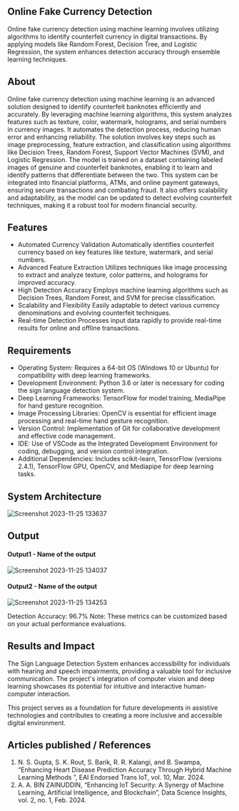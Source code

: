 ## Online Fake Currency Detection
Online fake currency detection using machine learning involves utilizing algorithms to identify counterfeit currency in digital transactions. By applying models like Random Forest, Decision Tree, and Logistic Regression, the system enhances detection accuracy through ensemble learning techniques.

## About
<!--Detailed Description about the project-->
Online fake currency detection using machine learning is an advanced solution designed to identify counterfeit banknotes efficiently and accurately. By leveraging machine learning algorithms, this system analyzes features such as texture, color, watermark, holograms, and serial numbers in currency images. It automates the detection process, reducing human error and enhancing reliability.
The solution involves key steps such as image preprocessing, feature extraction, and classification using algorithms like Decision Trees, Random Forest, Support Vector Machines (SVM), and Logistic Regression. The model is trained on a dataset containing labeled images of genuine and counterfeit banknotes, enabling it to learn and identify patterns that differentiate between the two.
This system can be integrated into financial platforms, ATMs, and online payment gateways, ensuring secure transactions and combating fraud. It also offers scalability and adaptability, as the model can be updated to detect evolving counterfeit techniques, making it a robust tool for modern financial security.

## Features
<!--List the features of the project as shown below-->
- Automated Currency Validation
    Automatically identifies counterfeit currency based on key features like texture, watermark, and serial numbers.
- Advanced Feature Extraction
    Utilizes techniques like image processing to extract and analyze texture, color patterns, and holograms for improved accuracy.
- High Detection Accuracy
    Employs machine learning algorithms such as Decision Trees, Random Forest, and SVM for precise classification.
- Scalability and Flexibility
    Easily adaptable to detect various currency denominations and evolving counterfeit techniques.
- Real-time Detection
    Processes input data rapidly to provide real-time results for online and offline transactions.

## Requirements
<!--List the requirements of the project as shown below-->
* Operating System: Requires a 64-bit OS (Windows 10 or Ubuntu) for compatibility with deep learning frameworks.
* Development Environment: Python 3.6 or later is necessary for coding the sign language detection system.
* Deep Learning Frameworks: TensorFlow for model training, MediaPipe for hand gesture recognition.
* Image Processing Libraries: OpenCV is essential for efficient image processing and real-time hand gesture recognition.
* Version Control: Implementation of Git for collaborative development and effective code management.
* IDE: Use of VSCode as the Integrated Development Environment for coding, debugging, and version control integration.
* Additional Dependencies: Includes scikit-learn, TensorFlow (versions 2.4.1), TensorFlow GPU, OpenCV, and Mediapipe for deep learning tasks.

## System Architecture
<!--Embed the system architecture diagram as shown below-->

![Screenshot 2023-11-25 133637](https://github.com/<<yourusername>>/Hand-Gesture-Recognition-System/assets/75235455/a60c11f3-0a11-47fb-ac89-755d5f45c995)


## Output

<!--Embed the Output picture at respective places as shown below as shown below-->
#### Output1 - Name of the output

![Screenshot 2023-11-25 134037](https://github.com/<<yourusername>>/Hand-Gesture-Recognition-System/assets/75235455/8c2b6b5c-5ed2-4ec4-b18e-5b6625402c16)

#### Output2 - Name of the output
![Screenshot 2023-11-25 134253](https://github.com/<<yourusername>>/Hand-Gesture-Recognition-System/assets/75235455/5e05c981-05ca-4aaa-aea2-d918dcf25cb7)

Detection Accuracy: 96.7%
Note: These metrics can be customized based on your actual performance evaluations.


## Results and Impact
<!--Give the results and impact as shown below-->
The Sign Language Detection System enhances accessibility for individuals with hearing and speech impairments, providing a valuable tool for inclusive communication. The project's integration of computer vision and deep learning showcases its potential for intuitive and interactive human-computer interaction.

This project serves as a foundation for future developments in assistive technologies and contributes to creating a more inclusive and accessible digital environment.

## Articles published / References
1. N. S. Gupta, S. K. Rout, S. Barik, R. R. Kalangi, and B. Swampa, “Enhancing Heart Disease Prediction Accuracy Through Hybrid Machine Learning Methods ”, EAI Endorsed Trans IoT, vol. 10, Mar. 2024.
2. A. A. BIN ZAINUDDIN, “Enhancing IoT Security: A Synergy of Machine Learning, Artificial Intelligence, and Blockchain”, Data Science Insights, vol. 2, no. 1, Feb. 2024.





